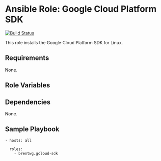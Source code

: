 # Ansible Role: Google Cloud Platform SDK
[![Build Status](https://travis-ci.org/brentwg/ansible-role-gcloud-sdk.svg?branch=master)](https://travis-ci.org/brentwg/ansible-role-gcloud-sdk)

This role installs the Google Cloud Platform SDK for Linux.

## Requirements  

None.  

## Role Variables 

## Dependencies

None.  

## Sample Playbook
```
- hosts: all
  
  roles:
    - brentwg.gcloud-sdk
```
